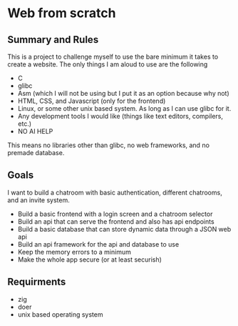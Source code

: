 # Web from scratch

## Summary and Rules

This is a project to challenge myself to use the bare minimum it takes to create a website. The only things I am aloud to use are the following

- C
- glibc
- Asm (which I will not be using but I put it as an option because why not)
- HTML, CSS, and Javascript (only for the frontend)
- Linux, or some other unix based system. As long as I can use glibc for it.
- Any development tools I would like (things like text editors, compilers, etc.)
- NO AI HELP

This means no libraries other than glibc, no web frameworks, and no premade database.</p>

## Goals

I want to build a chatroom with basic authentication, different chatrooms, and an invite system.

- Build a basic frontend with a login screen and a chatroom selector
- Build an api that can serve the frontend and also has api endpoints
- Build a basic database that can store dynamic data through a JSON web api
- Build an api framework for the api and database to use
- Keep the memory errors to a minimum
- Make the whole app secure (or at least securish)

## Requirments

- zig
- doer
- unix based operating system
